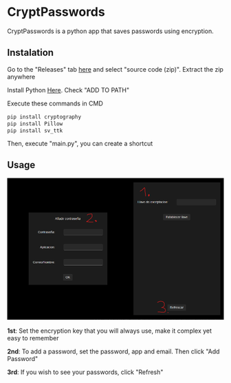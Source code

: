 # CryptPasswords
CryptPasswords is a python app that saves passwords using encryption.

## Instalation

Go to the "Releases" tab [here](https://github.com/Muxutruk2/CryptPasswords/releases) and select "source code (zip)". Extract the zip anywhere

Install Python [Here](https://www.python.org/downloads/). Check "ADD TO PATH"

Execute these commands in CMD

```
pip install cryptography
pip install Pillow
pip install sv_ttk
```

Then, execute "main.py", you can create a shortcut

## Usage

![Usage guide image](https://github.com/Muxutruk2/CryptPasswords/blob/main/ReadmeImages/image.png)

**1st**: Set the encryption key that you will always use, make it complex yet easy to remember

**2nd**: To add a password, set the password, app and email. Then click "Add Password"

**3rd**: If you wish to see your passwords, click "Refresh"
